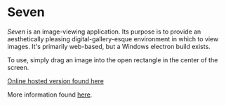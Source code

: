 # Seven

_Seven_ is an image-viewing application. Its purpose is to provide an aesthetically pleasing digital-gallery-esque environment in which to view images. It's primarily web-based, but a Windows electron build exists.

To use, simply drag an image into the open rectangle in the center of the screen.

[Online hosted version found here](https://v-exec.github.io/Seven/)

More information found [here](http://v-os.ca/seven).